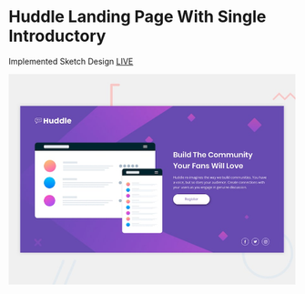 # Huddle Landing Page With Single Introductory

Implemented Sketch Design [LIVE]()  

<img src='src/images/desktop-preview.jpg'>
